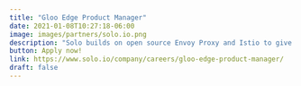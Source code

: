 ```yaml
---
title: "Gloo Edge Product Manager"
date: 2021-01-08T10:27:18-06:00
image: images/partners/solo.io.png
description: "Solo builds on open source Envoy Proxy and Istio to give enterprises comprehensive API gateway and service mesh solutions that work everywhere, at any scale. We are looking for a self-driven product manager to manage our Gloo Edge API Gateway product. "
button: Apply now!
link: https://www.solo.io/company/careers/gloo-edge-product-manager/
draft: false
---
```

